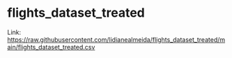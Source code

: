 # flights_dataset_treated

Link: https://raw.githubusercontent.com/lidianealmeida/flights_dataset_treated/main/flights_dataset_treated.csv
